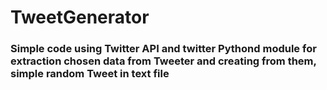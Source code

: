 # TweetGenerator

### Simple code using Twitter API and twitter Pythond module for extraction chosen data from Tweeter and creating from them, simple random Tweet in text file
